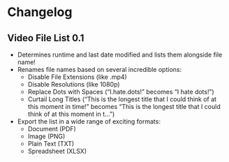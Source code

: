 # Changelog

## Video File List 0.1

- Determines runtime and last date modified and lists them alongside file name!
- Renames file names based on several incredible options:
	- Disable File Extensions (like .mp4)
	- Disable Resolutions (like 1080p)
	- Replace Dots with Spaces (“I.hate.dots!” becomes “I hate dots!”)
	- Curtail Long Titles (“This is the longest title that I could think of at this moment in time!” becomes “This is the longest title that I could think of at this moment in t...”)
- Export the list in a wide range of exciting formats:
	- Document (PDF)
	- Image (PNG)
	- Plain Text (TXT)
	- Spreadsheet (XLSX)
